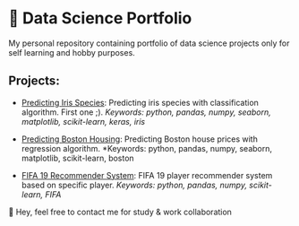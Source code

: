 # :orange_book: Data Science Portfolio
My personal repository containing portfolio of data science projects only for self learning and hobby purposes.

##  Projects:

- [Predicting Iris Species](https://github.com/renanfe/data-science-portfolio/blob/master/ds-iris/ds-iris.ipynb): Predicting iris species with classification algorithm. First one ;).
*Keywords: python, pandas, numpy, seaborn, matplotlib, scikit-learn, keras, iris* 

- [Predicting Boston Housing](https://github.com/renanfe/data-science-portfolio/blob/master/ds-boston-housing/boston-housing.ipynb): Predicting Boston house prices with regression algorithm.
*Keywords: python, pandas, numpy, seaborn, matplotlib, scikit-learn, boston 

- [FIFA 19 Recommender System](https://github.com/renanfe/data-science-portfolio/blob/master/ds-fifa-19/fifa-19.ipynb): FIFA 19 player recommender system based on specific player.
*Keywords: python, pandas, numpy, scikit-learn, FIFA* 

:speech_balloon: Hey, feel free to contact me for study & work collaboration
